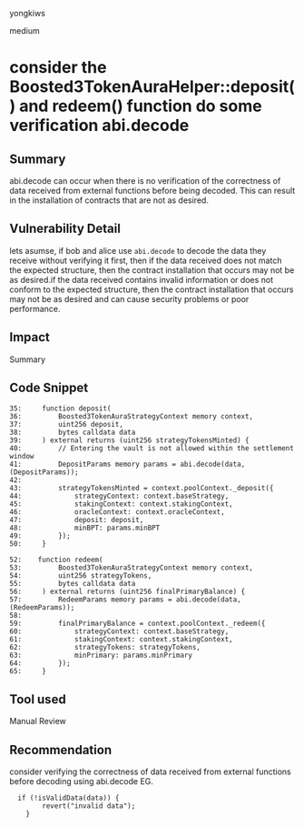 yongkiws

medium

# consider the Boosted3TokenAuraHelper::deposit() and redeem() function do some verification abi.decode

## Summary
abi.decode can occur when there is no verification of the correctness of data received from external functions before being decoded. This can result in the installation of contracts that are not as desired.

## Vulnerability Detail
lets asumse, if bob and alice use `abi.decode` to decode the data they receive without verifying it first, then if the data received does not match the expected structure, then the contract installation that occurs may not be as desired.if the data received contains invalid information or does not conform to the expected structure, then the contract installation that occurs may not be as desired and can cause security problems or poor performance.

## Impact
Summary

## Code Snippet
```  solidity
35:     function deposit(
36:         Boosted3TokenAuraStrategyContext memory context,
37:         uint256 deposit,
38:         bytes calldata data
39:     ) external returns (uint256 strategyTokensMinted) {
40:         // Entering the vault is not allowed within the settlement window
41:         DepositParams memory params = abi.decode(data, (DepositParams));
42: 
43:         strategyTokensMinted = context.poolContext._deposit({
44:             strategyContext: context.baseStrategy,
45:             stakingContext: context.stakingContext,
46:             oracleContext: context.oracleContext, 
47:             deposit: deposit,
48:             minBPT: params.minBPT
49:         });
50:     }
```

``` solidity
52:    function redeem(
53:         Boosted3TokenAuraStrategyContext memory context,
54:         uint256 strategyTokens,
55:         bytes calldata data
56:     ) external returns (uint256 finalPrimaryBalance) {
57:         RedeemParams memory params = abi.decode(data, (RedeemParams));
58: 
59:         finalPrimaryBalance = context.poolContext._redeem({
60:             strategyContext: context.baseStrategy,
61:             stakingContext: context.stakingContext,
62:             strategyTokens: strategyTokens,
63:             minPrimary: params.minPrimary
64:         });
65:     }
```
## Tool used

Manual Review

## Recommendation
consider verifying the correctness of data received from external functions before decoding using abi.decode
EG.
``` solidity
  if (!isValidData(data)) {
        revert("invalid data");
    }
```
